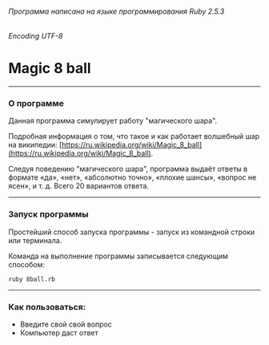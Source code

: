 ###### Программа написана на языке программирования Ruby 2.5.3
###### Encoding UTF-8
# Magic 8 ball
***
### О программе
Данная программа симулирует работу "магического шара".

Подробная информация о том, что такое и как работает волшебный шар на википедии: 
[https://ru.wikipedia.org/wiki/Magic_8_ball](https://ru.wikipedia.org/wiki/Magic_8_ball).

Следуя поведению "магического шара", программа выдаёт ответы в формате «да»,
«нет», «абсолютно точно», «плохие шансы», «вопрос не ясен», и т. д. Всего 20 вариантов ответа.
***
### Запуск программы
Простейший способ запуска программы - запуск из командной строки  или терминала.

Команда на выполнение программы записывается следующим способом:
```
ruby 8ball.rb
```
***
### Как пользоваться:
* Введите свой свой вопрос
* Компьютер даст ответ
